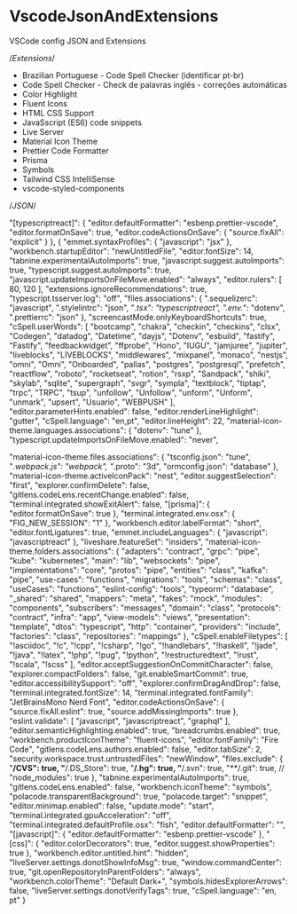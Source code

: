 # VscodeJsonAndExtensions

VSCode config JSON and Extensions

/*Extensions*/

  - Brazilian Portuguese - Code Spell Checker (identificar pt-br)
  - Code Spell Checker - Check de palavras inglês - correções automáticas
  - Color Highlight
  - Fluent Icons
  - HTML CSS Support
  - JavaSscript (ES6) code snippets
  - Live Server
  - Material Icon Theme
  - Prettier Code Formatter
  - Prisma
  - Symbols
  - Tailwind CSS IntelliSense
  - vscode-styled-components
  
/*JSON*/

"[typescriptreact]": {
  "editor.defaultFormatter": "esbenp.prettier-vscode",
  "editor.formatOnSave": true,
  "editor.codeActionsOnSave": {
    "source.fixAll": "explicit"
  }
},
{
  "emmet.syntaxProfiles": {
    "javascript": "jsx"
  },
  "workbench.startupEditor": "newUntitledFile",
  "editor.fontSize": 14,
  "tabnine.experimentalAutoImports": true,
  "javascript.suggest.autoImports": true,
  "typescript.suggest.autoImports": true,
  "javascript.updateImportsOnFileMove.enabled": "always",
  "editor.rulers": [
    80,
    120
  ],
  "extensions.ignoreRecommendations": true,
  "typescript.tsserver.log": "off",
  "files.associations": {
    ".sequelizerc": "javascript",
    ".stylelintrc": "json",
    "*.tsx": "typescriptreact",
    ".env.*": "dotenv",
    ".prettierrc": "json"
  },
  "screencastMode.onlyKeyboardShortcuts": true,
  "cSpell.userWords": [
    "bootcamp",
    "chakra",
    "checkin",
    "checkins",
    "clsx",
    "Codegen",
    "datadog",
    "Datetime",
    "dayjs",
    "Dotenv",
    "esbuild",
    "fastify",
    "Fastify",
    "feedbackwidget",
    "ffprobe",
    "Hono",
    "IUGU",
    "jamjuree",
    "jupiter",
    "liveblocks",
    "LIVEBLOCKS",
    "middlewares",
    "mixpanel",
    "monaco",
    "nestjs",
    "omni",
    "Omni",
    "Onboarded",
    "pallas",
    "postgres",
    "postgresql",
    "prefetch",
    "reactflow",
    "roboto",
    "rocketseat",
    "rotion",
    "rsxp",
    "Sandpack",
    "shiki",
    "skylab",
    "sqlite",
    "supergraph",
    "svgr",
    "sympla",
    "textblock",
    "tiptap",
    "trpc",
    "TRPC",
    "tsup",
    "unfollow",
    "Unfollow",
    "unform",
    "Unform",
    "unmark",
    "upsert",
    "Usuario",
    "WEBPUSH"
  ],
  "editor.parameterHints.enabled": false,
  "editor.renderLineHighlight": "gutter",
  "cSpell.language": "en,pt",
  "editor.lineHeight": 22,
  "material-icon-theme.languages.associations": {
    "dotenv": "tune"
  },
  "typescript.updateImportsOnFileMove.enabled": "never",
  
  "material-icon-theme.files.associations": {
    "tsconfig.json": "tune",
    "*.webpack.js": "webpack",
    "*.proto": "3d",
    "ormconfig.json": "database"
  },
  "material-icon-theme.activeIconPack": "nest",
  "editor.suggestSelection": "first",
  "explorer.confirmDelete": false,
  "gitlens.codeLens.recentChange.enabled": false,
  "terminal.integrated.showExitAlert": false,
  "[prisma]": {
    "editor.formatOnSave": true
  },
  "terminal.integrated.env.osx": {
    "FIG_NEW_SESSION": "1"
  },
  "workbench.editor.labelFormat": "short",
  "editor.fontLigatures": true,
  "emmet.includeLanguages": {
    "javascript": "javascriptreact"
  },
  "liveshare.featureSet": "insiders",
  "material-icon-theme.folders.associations": {
    "adapters": "contract",
    "grpc": "pipe",
    "kube": "kubernetes",
    "main": "lib",
    "websockets": "pipe",
    "implementations": "core",
    "protos": "pipe",
    "entities": "class",
    "kafka": "pipe",
    "use-cases": "functions",
    "migrations": "tools",
    "schemas": "class",
    "useCases": "functions",
    "eslint-config": "tools",
    "typeorm": "database",
    "_shared": "shared",
    "mappers": "meta",
    "fakes": "mock",
    "modules": "components",
    "subscribers": "messages",
    "domain": "class",
    "protocols": "contract",
    "infra": "app",
    "view-models": "views",
    "presentation": "template",
    "dtos": "typescript",
    "http": "container",
    "providers": "include",
    "factories": "class",
    "repositories": "mappings"
  },
  "cSpell.enableFiletypes": [
    "!asciidoc",
    "!c",
    "!cpp",
    "!csharp",
    "!go",
    "!handlebars",
    "!haskell",
    "!jade",
    "!java",
    "!latex",
    "!php",
    "!pug",
    "!python",
    "!restructuredtext",
    "!rust",
    "!scala",
    "!scss"
  ],
  "editor.acceptSuggestionOnCommitCharacter": false,
  "explorer.compactFolders": false,
  "git.enableSmartCommit": true,
  "editor.accessibilitySupport": "off",
  "explorer.confirmDragAndDrop": false,
  "terminal.integrated.fontSize": 14,
  "terminal.integrated.fontFamily": "JetBrainsMono Nerd Font",
  "editor.codeActionsOnSave": {
    "source.fixAll.eslint": true,
    "source.addMissingImports": true
  },
  "eslint.validate": [
    "javascript",
    "javascriptreact",
    "graphql"
  ],
  "editor.semanticHighlighting.enabled": true,
  "breadcrumbs.enabled": true,
  "workbench.productIconTheme": "fluent-icons",
  "editor.fontFamily": "Fire Code",
  "gitlens.codeLens.authors.enabled": false,
  "editor.tabSize": 2,
  "security.workspace.trust.untrustedFiles": "newWindow",
  "files.exclude": {
    "**\/CVS": true,
    "**\/.DS_Store": true,
    "**\/.hg": true,
    "**\/.svn": true,
    "**\/.git": true,
    // "node_modules": true
  },
  "tabnine.experimentalAutoImports": true,
  "gitlens.codeLens.enabled": false,
  "workbench.iconTheme": "symbols",
  "polacode.transparentBackground": true,
  "polacode.target": "snippet",
  "editor.minimap.enabled": false,
  "update.mode": "start",
  "terminal.integrated.gpuAcceleration": "off",
  "terminal.integrated.defaultProfile.osx": "fish",
  "editor.defaultFormatter": "<another formatter>",
  "[javascript]": {
    "editor.defaultFormatter": "esbenp.prettier-vscode"
  },
  "[css]": {
    "editor.colorDecorators": true,
    "editor.suggest.showProperties": true
  },
  "workbench.editor.untitled.hint": "hidden",
  "liveServer.settings.donotShowInfoMsg": true,
  "window.commandCenter": true,
  "git.openRepositoryInParentFolders": "always",
  "workbench.colorTheme": "Default Dark+",
  "symbols.hidesExplorerArrows": false,
  "liveServer.settings.donotVerifyTags": true,
  "cSpell.language": "en, pt"
}
